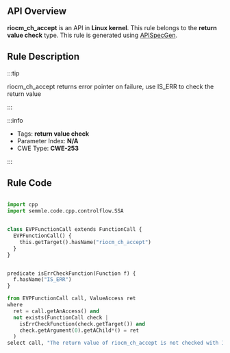 ---
---


## API Overview
**riocm_ch_accept** is an API in **Linux kernel**. This rule belongs to the **return value check** type. This rule is generated using [APISpecGen](../../tools/APISpecGen).
## Rule Description

:::tip

riocm_ch_accept returns error pointer on failure, use IS_ERR to check the return value

:::

:::info

- Tags: **return value check**
- Parameter Index: **N/A**
- CWE Type: **CWE-253**

:::

## Rule Code
```python

import cpp
import semmle.code.cpp.controlflow.SSA


class EVPFunctionCall extends FunctionCall {
  EVPFunctionCall() {
    this.getTarget().hasName("riocm_ch_accept")
  }
}


predicate isErrCheckFunction(Function f) {
  f.hasName("IS_ERR") 
}

from EVPFunctionCall call, ValueAccess ret
where
  ret = call.getAnAccess() and
  not exists(FunctionCall check |
    isErrCheckFunction(check.getTarget()) and
    check.getArgument(0).getAChild*() = ret
  )
select call, "The return value of riocm_ch_accept is not checked with IS_ERR."
    
```